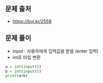 ## 문제 출처

- https://boj.kr/2558

## 문제 풀이

- input : 사용자에게 입력값을 받음 (enter 입력)
- int로 타입 변환

```python
a = int(input())
b = int(input())
print(a+b)
```
